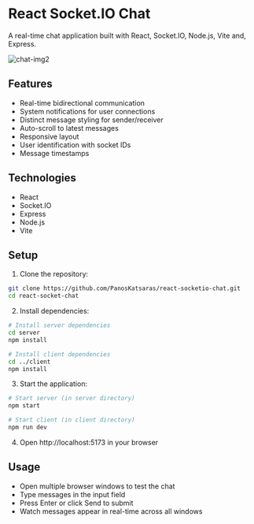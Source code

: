 # React Socket.IO Chat

A real-time chat application built with React, Socket.IO, Node.js, Vite and, Express.


![chat-img2](https://github.com/user-attachments/assets/e9f8a4ae-e7af-4db4-8827-cac4bff62e2a)


## Features

- Real-time bidirectional communication
- System notifications for user connections
- Distinct message styling for sender/receiver
- Auto-scroll to latest messages
- Responsive layout
- User identification with socket IDs
- Message timestamps


## Technologies

- React
- Socket.IO
- Express
- Node.js
- Vite

## Setup

1. Clone the repository:
```bash
git clone https://github.com/PanosKatsaras/react-socketio-chat.git
cd react-socket-chat
```

2. Install dependencies:
```bash
# Install server dependencies
cd server
npm install

# Install client dependencies
cd ../client
npm install
```

3. Start the application:
```bash
# Start server (in server directory)
npm start

# Start client (in client directory)
npm run dev
```

4. Open http://localhost:5173 in your browser

## Usage

- Open multiple browser windows to test the chat
- Type messages in the input field
- Press Enter or click Send to submit
- Watch messages appear in real-time across all windows
